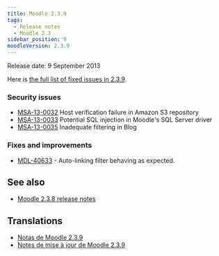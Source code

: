 ```yaml
---
title: Moodle 2.3.9
tags:
  - Release notes
  - Moodle 2.3
sidebar_position: 9
moodleVersion: 2.3.9
---
```


Release date: 9 September 2013

Here is [the full list of fixed issues in 2.3.9](https://tracker.moodle.org/secure/IssueNavigator!executeAdvanced.jspa?jqlQuery=project+%3D+mdl+AND+resolution+%3D+fixed+AND+fixVersion+in+%28%222.3.9%22%29+ORDER+BY+priority+DESC&runQuery=true&clear=true).

### Security issues

- [MSA-13-0032](https://moodle.org/mod/forum/discuss.php?d=238393) Host verification failure in Amazon S3 repository
- [MSA-13-0033](https://moodle.org/mod/forum/discuss.php?d=238396) Potential SQL injection in Moodle's SQL Server driver
- [MSA-13-0035](https://moodle.org/mod/forum/discuss.php?d=238399) Inadequate filtering in Blog

### Fixes and improvements

- [MDL-40633](https://tracker.moodle.org/browse/MDL-40633) - Auto-linking filter behaving as expected.

## See also

- [Moodle 2.3.8 release notes](/general/releases/2.3/2.3.8)

## Translations

- [Notas de Moodle 2.3.9](https://docs.moodle.org/es/Notas_de_Moodle_2.3.9)
- [Notes de mise à jour de Moodle 2.3.9](https://docs.moodle.org/fr/Notes_de_mise_à_jour_de_Moodle_2.3.9)
